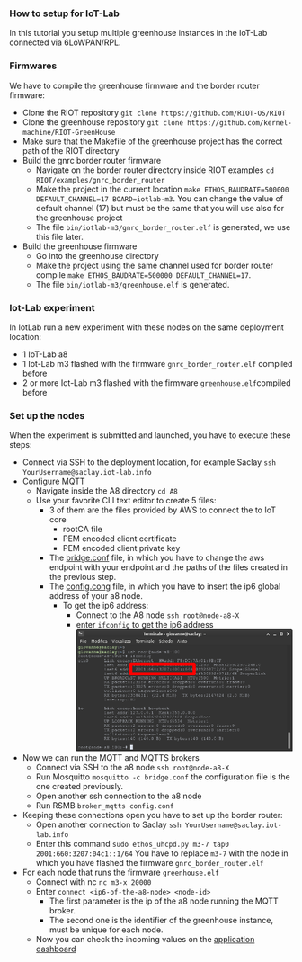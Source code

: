 ### How to setup for IoT-Lab
In this tutorial you setup multiple greenhouse instances in the IoT-Lab connected via 6LoWPAN/RPL.

### Firmwares
We have to compile the greenhouse firmware and the border router firmware:
- Clone the RIOT repository `git clone https://github.com/RIOT-OS/RIOT`
- Clone the greenhouse repository `git clone https://github.com/kernel-machine/RIOT-GreenHouse`
- Make sure that the Makefile of the greenhouse project has the correct path of the RIOT directory
- Build the gnrc border router firmware
    - Navigate on the border router directory inside RIOT examples `cd RIOT/examples/gnrc_border_router`
    - Make the project in the current location `make ETHOS_BAUDRATE=500000 DEFAULT_CHANNEL=17 BOARD=iotlab-m3`. 
      You can change the value of default channel (17) but must be the same that you will use also for the greenhouse project
    - The file `bin/iotlab-m3/gnrc_border_router.elf` is generated, we use this file later.
- Build the greenhouse firmware
    - Go into the greenhouse directory
    - Make the project using the same channel used for border router compile
      `make ETHOS_BAUDRATE=500000 DEFAULT_CHANNEL=17`.
    - The file `bin/iotlab-m3/greenhouse.elf` is generated.

### Iot-Lab experiment
In IotLab run a new experiment with these nodes on the same deployment location:
- 1 IoT-Lab a8
- 1 Iot-Lab m3 flashed with the firmware `gnrc_border_router.elf` compiled before
- 2 or more Iot-Lab m3 flashed with the firmware `greenhouse.elf`compiled before

### Set up the nodes
When the experiment is submitted and launched, you have to execute these steps:
- Connect via SSH to the deployment location, for example Saclay `ssh YourUsername@saclay.iot-lab.info`
- Configure MQTT
    - Navigate inside the A8 directory `cd A8`
    - Use your favorite CLI text editor to create 5 files:
        - 3 of them are the files provided by AWS to connect the to IoT core
            - rootCA file
            - PEM encoded client certificate
            - PEM encoded client private key
        - The [bridge.conf](https://github.com/kernel-machine/RIOT-GreenHouse/blob/main/resources/mqtt_files/bridge.conf)
          file, in which you have to change the aws endpoint with your endpoint and the paths of the 
          files created in the previous step.
        - The [config.cong](https://github.com/kernel-machine/RIOT-GreenHouse/blob/main/resources/mqtt_files/config.conf)
          file, in which you have to insert the ip6 global address of your a8 node.
          - To get the ip6 address:
            - Connect to the A8 node `ssh root@node-a8-X`
            - enter `ifconfig` to get the ip6 address
            ![a8 node ip6 address](resources/a8ip6.png)
- Now we can run the MQTT and MQTTS brokers
  - Connect via SSH to the a8 node `ssh root@node-a8-X`
  - Run Mosquitto `mosquitto -c bridge.conf` the configuration file is the one created previously.
  - Open another ssh connection to the a8 node
  - Run RSMB `broker_mqtts config.conf`
- Keeping these connections open you have to set up the border router:
  - Open another connection to Saclay `ssh YourUsername@saclay.iot-lab.info`
  - Enter this command `sudo ethos_uhcpd.py m3-7 tap0 2001:660:3207:04c1::1/64` You have to replace `m3-7` with the node 
    in which you have flashed the firmware `gnrc_border_router.elf`
- For each node that runs the firmware `greenhouse.elf`
    - Connect with nc `nc m3-x 20000`
    - Enter `connect <ip6-of-the-a8-node> <node-id>`
        - The first parameter is the ip of the a8 node running the MQTT broker.
        - The second one is the identifier of the greenhouse instance, must be unique for each node.
    - Now you can check the incoming values on the [application dashboard](https://kernel-machine.github.io/RIOT-GreenHouse/)